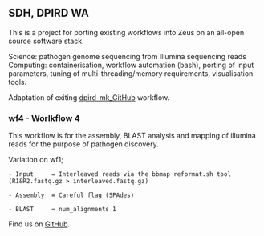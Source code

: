 ## SDH, DPIRD WA

This is a project for porting existing workflows into Zeus on an all-open source software stack.

Science: pathogen genome sequencing from Illumina sequencing reads
Computing: containerisation, workflow automation (bash), porting of input parameters, tuning of multi-threading/memory 
requirements, visualisation tools.

Adaptation of exiting [dpird-mk_GitHub](https://github.com/PawseySC/dpird-mk) workflow.

### wf4 - Worlkflow 4 

This workflow is for the assembly, BLAST analysis and mapping of illumina reads for the purpose of pathogen discovery. 

Variation on wf1;
	
	- Input		= Interleaved reads via the bbmap reformat.sh tool (R1&R2.fastq.gz > interleaved.fastq.gz)
	
	- Assembly 	= Careful flag (SPAdes)
	
	- BLAST		= num_alignments 1   

Find us on [GitHub](https://github.com/sdhair/dpird-wf/).
